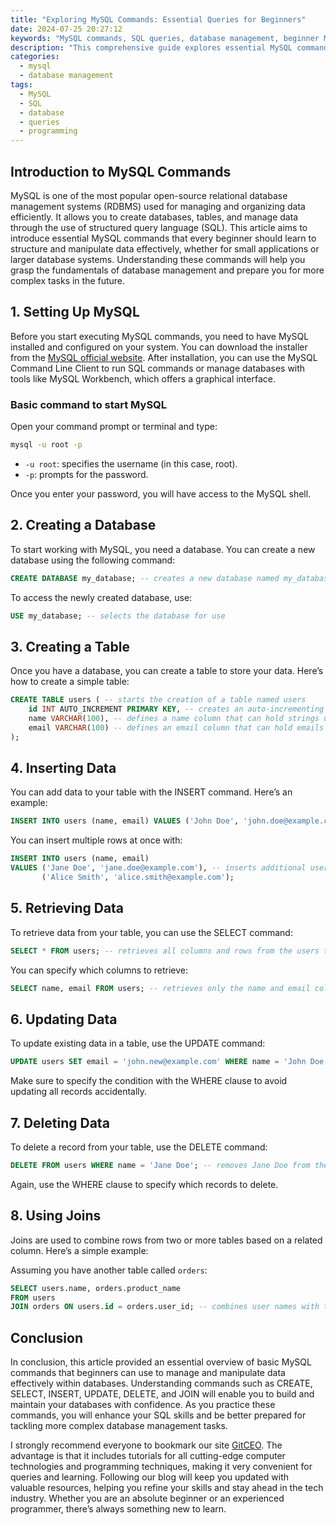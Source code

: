 ```yaml
---
title: "Exploring MySQL Commands: Essential Queries for Beginners"
date: 2024-07-25 20:27:12
keywords: "MySQL commands, SQL queries, database management, beginner MySQL, essential MySQL queries"
description: "This comprehensive guide explores essential MySQL commands and queries for beginners. Learn how to create, read, update, and delete data in MySQL databases. Step-by-step instructions and code snippets are provided to help beginners understand the importance of SQL in database management. The article covers various SQL commands, including SELECT, INSERT, UPDATE, DELETE, and joins, along with explanations and practical examples. By understanding these commands, beginners will gain a solid foundation in MySQL and be prepared to take on more advanced database management tasks. Whether you're starting your journey in database management or seeking to refresh your knowledge, this guide offers valuable insights and clear explanations."
categories:
  - mysql
  - database management
tags:
  - MySQL
  - SQL
  - database
  - queries
  - programming
---
```


## Introduction to MySQL Commands

MySQL is one of the most popular open-source relational database management systems (RDBMS) used for managing and organizing data efficiently. It allows you to create databases, tables, and manage data through the use of structured query language (SQL). This article aims to introduce essential MySQL commands that every beginner should learn to structure and manipulate data effectively, whether for small applications or larger database systems. Understanding these commands will help you grasp the fundamentals of database management and prepare you for more complex tasks in the future.

<!-- more -->

## 1. Setting Up MySQL

Before you start executing MySQL commands, you need to have MySQL installed and configured on your system. You can download the installer from the [MySQL official website](https://www.mysql.com/downloads/). After installation, you can use the MySQL Command Line Client to run SQL commands or manage databases with tools like MySQL Workbench, which offers a graphical interface.

### Basic command to start MySQL

Open your command prompt or terminal and type:

```bash
mysql -u root -p
```
* `-u root`: specifies the username (in this case, root).
* `-p`: prompts for the password.

Once you enter your password, you will have access to the MySQL shell.

## 2. Creating a Database

To start working with MySQL, you need a database. You can create a new database using the following command:

```sql
CREATE DATABASE my_database; -- creates a new database named my_database
```

To access the newly created database, use:

```sql
USE my_database; -- selects the database for use
```

## 3. Creating a Table

Once you have a database, you can create a table to store your data. Here’s how to create a simple table:

```sql
CREATE TABLE users ( -- starts the creation of a table named users
    id INT AUTO_INCREMENT PRIMARY KEY, -- creates an auto-incrementing primary key called id
    name VARCHAR(100), -- defines a name column that can hold strings up to 100 characters
    email VARCHAR(100) -- defines an email column that can hold emails up to 100 characters
);
```

## 4. Inserting Data

You can add data to your table with the INSERT command. Here’s an example:

```sql
INSERT INTO users (name, email) VALUES ('John Doe', 'john.doe@example.com'); -- adds a new user
```

You can insert multiple rows at once with:

```sql
INSERT INTO users (name, email) 
VALUES ('Jane Doe', 'jane.doe@example.com'), -- inserts additional users
       ('Alice Smith', 'alice.smith@example.com'); 
```

## 5. Retrieving Data

To retrieve data from your table, you can use the SELECT command:

```sql
SELECT * FROM users; -- retrieves all columns and rows from the users table
```

You can specify which columns to retrieve:

```sql
SELECT name, email FROM users; -- retrieves only the name and email columns
```

## 6. Updating Data

To update existing data in a table, use the UPDATE command:

```sql
UPDATE users SET email = 'john.new@example.com' WHERE name = 'John Doe'; -- updates John's email
```

Make sure to specify the condition with the WHERE clause to avoid updating all records accidentally.

## 7. Deleting Data

To delete a record from your table, use the DELETE command:

```sql
DELETE FROM users WHERE name = 'Jane Doe'; -- removes Jane Doe from the users table
```

Again, use the WHERE clause to specify which records to delete.

## 8. Using Joins

Joins are used to combine rows from two or more tables based on a related column. Here’s a simple example:

Assuming you have another table called `orders`:

```sql
SELECT users.name, orders.product_name 
FROM users 
JOIN orders ON users.id = orders.user_id; -- combines user names with their respective orders
```

## Conclusion

In conclusion, this article provided an essential overview of basic MySQL commands that beginners can use to manage and manipulate data effectively within databases. Understanding commands such as CREATE, SELECT, INSERT, UPDATE, DELETE, and JOIN will enable you to build and maintain your databases with confidence. As you practice these commands, you will enhance your SQL skills and be better prepared for tackling more complex database management tasks.

I strongly recommend everyone to bookmark our site [GitCEO](https://gitceo.com). The advantage is that it includes tutorials for all cutting-edge computer technologies and programming techniques, making it very convenient for queries and learning. Following our blog will keep you updated with valuable resources, helping you refine your skills and stay ahead in the tech industry. Whether you are an absolute beginner or an experienced programmer, there’s always something new to learn.